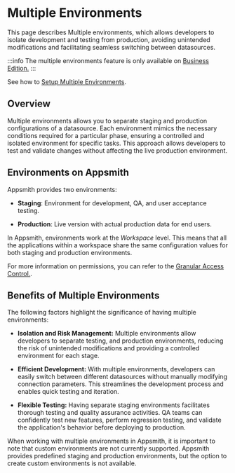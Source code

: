 # Multiple Environments

This page describes Multiple environments, which allows developers to isolate development and testing from production, avoiding unintended modifications and facilitating seamless switching between datasources.


:::info
The multiple environments feature is only available on [Business Edition.](https://www.appsmith.com/pricing)
:::

See how to [Setup Multiple Environments](/connect-data/how-to-guides/setup-multiple-environments).

## Overview

Multiple environments allows you to separate staging and production configurations of a datasource. Each environment mimics the necessary conditions required for a particular phase, ensuring a controlled and isolated environment for specific tasks. This approach allows developers to test and validate changes without affecting the live production environment. 

## Environments on Appsmith

Appsmith provides two environments: 

* **Staging**: Environment for development, QA, and user acceptance testing.

* **Production**: Live version with actual production data for end users.

In Appsmith, environments work at the *Workspace* level. This means that all the applications within a workspace share the same configuration values for both staging and production environments.

For more information on permissions, you can refer to the [Granular Access Control.](/advanced-concepts/granular-access-control).

## Benefits of Multiple Environments

The following factors highlight the significance of having multiple environments:

* **Isolation and Risk Management:** Multiple environments allow developers to separate testing, and production environments, reducing the risk of unintended modifications and providing a controlled environment for each stage.

* **Efficient Development:** With multiple environments, developers can easily switch between different datasources without manually modifying connection parameters. This streamlines the development process and enables quick testing and iteration.

* **Flexible Testing:** Having separate staging environments facilitates thorough testing and quality assurance activities. QA teams can confidently test new features, perform regression testing, and validate the application's behavior before deploying to production.



When working with multiple environments in Appsmith, it is important to note that custom environments are not currently supported. Appsmith provides predefined staging and production environments, but the option to create custom environments is not available.








